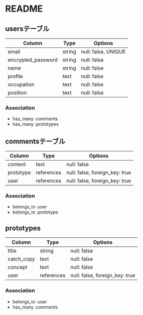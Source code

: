 # README

## usersテーブル

| Column             |  Type  | Options                 |
| ------------------ | ------ | ----------------------- |
|email               | string | null: false, UNIQUE     |
|encrypted_password  | string | null: false             |
|name                | string | null: false             |
|profile             | text   | null: false             |
|occupation          | text   | null: false             |
|position            | text   | null: false             | 

### Association

- has_many :comments
- has_many :prototypes


## commentsテーブル

| Column    | Type       | Options                        |
| --------- | ---------- | ------------------------------ |
| content   | text       | null: false                    |
| prototype | references | null: false, foreign_key: true |
| user      | references | null: false, foreign_key: true |

### Association

- belongs_to :user
- belongs_to :prototype

## prototypes

| Column    | Type       | Options                        |
| --------- | ---------- | ------------------------------ |
| title     | string     | null: false                    |
| catch_copy| text       | null: false                    |
| concept   | text       | null: false                    |
| user      | references | null: false, foreign_key: true |

### Association

- belongs_to :user
- has_many :comments